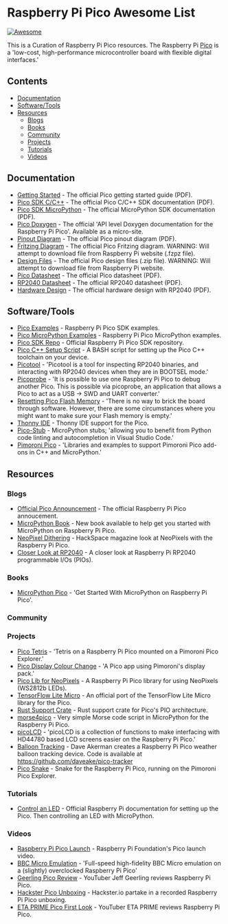 # Raspberry Pi Pico Awesome List
[![Awesome](https://awesome.re/badge.svg)](https://awesome.re)

This is a Curation of Raspberry Pi Pico resources. The Raspberry Pi [Pico](https://www.raspberrypi.org/documentation/pico/getting-started/) is a 'low-cost, high-performance microcontroller board with flexible digital interfaces.'

## Contents
- [Documentation](#documentation)
- [Software/Tools](#software-tools)
- [Resources](#resources)
    - [Blogs](#blogs)
    - [Books](#books)
    - [Community](#community)
    - [Projects](#projects)
    - [Tutorials](#tutorials)
    - [Videos](#videos)

## Documentation

- [Getting Started](https://datasheets.raspberrypi.org/pico/getting-started-with-pico.pdf) - The official Pico getting started guide (PDF).
- [Pico SDK C/C++](https://datasheets.raspberrypi.org/pico/raspberry-pi-pico-c-sdk.pdf) - The official Pico C/C++ SDK documentation (PDF).
- [Pico SDK MicroPython](https://datasheets.raspberrypi.org/pico/raspberry-pi-pico-python-sdk.pdf) - The official MicroPython SDK documentation (PDF).
- [Pico Doxygen](https://raspberrypi.github.io/pico-sdk-doxygen/index.html) - The official 'API level Doxygen documentation for the Raspberry Pi Pico'. Available as a micro-site.
- [Pinout Diagram](https://datasheets.raspberrypi.org/pico/Pico-R3-A4-Pinout.pdf) - The official Pico pinout diagram (PDF).
- [Fritzing Diagram](https://datasheets.raspberrypi.org/pico/Pico-R3-Fritzing.fzpz) - The official Pico Fritzing diagram. WARNING: Will attempt to download file from Raspberry Pi website (.fzpz file).
- [Design Files](https://datasheets.raspberrypi.org/pico/RPi-Pico-R3-PUBLIC-20200119.zip) - The official Pico design files (.zip file). WARNING: Will attempt to download file from Raspberry Pi website.
- [Pico Datasheet](https://datasheets.raspberrypi.org/pico/pico-datasheet.pdf) - The official Pico datasheet (PDF).
- [RP2040 Datasheet](https://datasheets.raspberrypi.org/rp2040/rp2040-datasheet.pdf) - The official RP2040 datasheet (PDF).
- [Hardware Design](https://datasheets.raspberrypi.org/rp2040/hardware-design-with-rp2040.pdf) - The official hardware design with RP2040 (PDF).

## Software/Tools

- [Pico Examples](https://github.com/raspberrypi/pico-examples) - Raspberry Pi Pico SDK examples.
- [Pico MicroPython Examples](https://github.com/raspberrypi/pico-micropython-examples) - Raspberry Pi Pico MicroPython examples.
- [Pico SDK Repo](https://github.com/raspberrypi/pico-sdk) - Official Raspberry Pi Pico SDK repository.
- [Pico C++ Setup Script](https://github.com/raspberrypi/pico-setup/blob/master/pico_setup.sh) - A BASH script for setting up the Pico C++ toolchain on your device.
- [Picotool](https://github.com/raspberrypi/picotool) - 'Picotool is a tool for inspecting RP2040 binaries, and interacting with RP2040 devices when they are in BOOTSEL mode.' 
- [Picoprobe](https://github.com/raspberrypi/picoprobe) - 'It is possible to use one Raspberry Pi Pico to debug another Pico. This is possible via picoprobe, an application that allows a Pico to act as a USB → SWD and UART converter.'
- [Resetting Pico Flash Memory](https://github.com/raspberrypi/pico-examples/blob/master/flash/nuke/nuke.c) - 'There is no way to brick the board through software. However, there are some circumstances where you might want to make sure your Flash memory is empty.'
- [Thonny IDE](https://github.com/raspberrypi/thonny-pico) - Thonny IDE support for the Pico.
- [Pico-Stub](https://github.com/cpwood/Pico-Stub) - MicroPython stubs; 'allowing you to benefit from Python code linting and autocompletion in Visual Studio Code.'
- [Pimoroni Pico](https://github.com/pimoroni/pimoroni-pico) - 'Libraries and examples to support Pimoroni Pico add-ons in C++ and MicroPython.'

## Resources

### Blogs

- [Official Pico Announcement](https://www.raspberrypi.org/blog/raspberry-pi-silicon-pico-now-on-sale/) - The official Raspberry Pi Pico annoucement.
- [MicroPython Book](https://www.raspberrypi.org/blog/new-book-get-started-with-micropython-on-raspberry-pi-pico/) - New book available to help get you started with MicroPython on Raspberry Pi Pico.
- [NeoPixel Dithering](https://www.raspberrypi.org/blog/neopixel-dithering-with-pico/) - HackSpace magazine look at NeoPixels with the Raspberry Pi Pico.
- [Closer Look at RP2040](https://www.cnx-software.com/2021/01/27/a-closer-look-at-raspberry-pi-rp2040-programmable-ios-pio/) - A closer look at Raspberry Pi RP2040 programmable I/Os (PIOs).

### Books

- [MicroPython Pico](https://hackspace.raspberrypi.org/books/micropython-pico) - 'Get Started With MicroPython on Raspberry Pi Pico'.

### Community

### Projects

- [Pico Tetris](https://github.com/rbirkby/picotetris) - 'Tetris on a Raspberry Pi Pico mounted on a Pimoroni Pico Explorer.'
- [Pico Display Colour Change](https://github.com/shane-powell/pico-display-colour-change) - 'A Pico app using Pimoroni's display pack.'
- [Pico Lib for NeoPixels](https://github.com/benevpi/pico_python_ws2812b) - A Raspberry Pi Pico library for using NeoPixels (WS2812b LEDs).
- [TensorFlow Lite Micro](https://github.com/raspberrypi/pico-tflmicro) - An official port of the TensorFlow Lite Micro library for the Pico.
- [Rust Support Crate](https://github.com/devsnek/pio-rs) - Rust support crate for Pico's PIO architecture.
- [morse4pico](https://github.com/slouchd/morse4pico) - Very simple Morse code script in MicroPython for the Raspberry Pi Pico.
- [picoLCD](https://github.com/zadi15/picoLCD) - 'picoLCD is a collection of functions to make interfacing with HD44780 based LCD screens easier on the Raspberry Pi Pico.'
- [Balloon Tracking](http://www.daveakerman.com/?p=2737) - Dave Akerman creates a Raspberry Pi Pico weather balloon tracking device. Code is available at https://github.com/daveake/pico-tracker
- [Pico Snake](https://github.com/Tohaker/pico-snake) - Snake for the Raspberry Pi Pico, running on the Pimoroni Pico Explorer.

### Tutorials

- [Control an LED](https://projects.raspberrypi.org/en/projects/getting-started-with-the-pico) - Official Raspberry Pi documentation for setting up the Pico. Then controlling an LED with MicroPython.

### Videos

- [Raspberry Pi Pico Launch](https://www.youtube.com/watch?v=o-tRJPCv0GA) - Raspberry Pi Foundation's Pico launch video.
- [BBC Micro Emulation](https://www.youtube.com/watch?v=WaPJmCgseQw) - 'Full-speed high-fidelity BBC Micro emulation on a (slightly) overclocked Raspberry Pi Pico'
- [Geerling Pico Review](https://www.youtube.com/watch?v=dUCgYXF01Do) - YouTuber Jeff Geerling reviews Raspberry Pi Pico.
- [Hackster Pico Unboxing](https://www.youtube.com/watch?v=qHT9UR8MTrE) - Hackster.io partake in a recorded Raspberry Pi Pico unboxing.
- [ETA PRIME Pico First Look](https://www.youtube.com/watch?v=IIBtAQQOZ90) - YouTuber ETA PRIME reviews Raspberry Pi Pico. 

